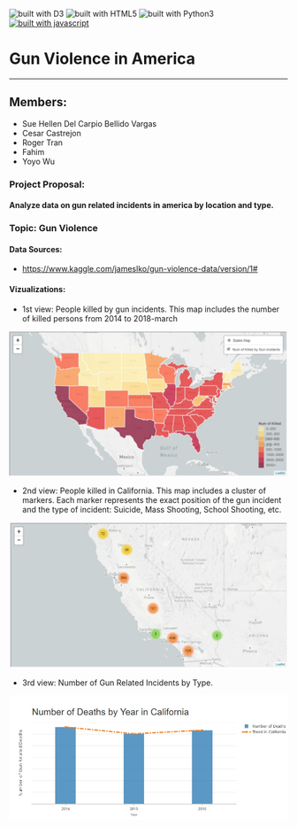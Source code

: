 ![built with D3](https://img.shields.io/badge/built%20with-D3-yellow.svg)
![built with HTML5](https://img.shields.io/badge/built%20with-HTML5-yellowgreen.svg)
![built with Python3](https://img.shields.io/badge/built%20with-Python3-red.svg)
[![built with javascript](https://img.shields.io/badge/built%20with-javascript-brightgreen.svg)](https://www.python.org/)

# Gun Violence in America
***
## Members:
* Sue Hellen Del Carpio Bellido Vargas
* Cesar Castrejon
* Roger Tran
* Fahim
* Yoyo Wu

### Project Proposal: 
#### Analyze data on gun related incidents in america by location and type.

### Topic: Gun Violence

#### Data Sources: 
* https://www.kaggle.com/jameslko/gun-violence-data/version/1#

#### Vizualizations: 
* 1st view: People killed by gun incidents.
This map includes the number of killed persons from 2014 to 2018-march

![2-BasicMap1](images/states_map.JPG)

* 2nd view: People killed in California.
This map includes a cluster of markers. Each marker represents the exact position of the gun incident and the type of incident: Suicide, Mass Shooting, School Shooting, etc.

![2-BasicMap2](images/california_cluster_map.JPG)

* 3rd view: Number of Gun Related Incidents by Type.

![Visualization](images/DPY.jpg)
